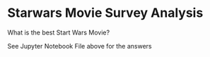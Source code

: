 # Starwars Movie Survey Analysis
What is the best Start Wars Movie? 

See Jupyter Notebook File above for the answers
